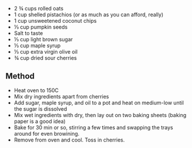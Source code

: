 - 2 ¾ cups rolled oats
- 1 cup shelled pistachios (or as much as you can afford, really)
- 1 cup unsweetened coconut chips
- ⅓ cup pumpkin seeds
- Salt to taste
- ⅓ cup light brown sugar
- ⅓ cup maple syrup
- ⅓ cup extra virgin olive oil
- ¾ cup dried sour cherries

## Method

- Heat oven to 150C
- Mix dry ingredients apart from cherries
- Add sugar, maple syrup, and oil to a pot and heat on medium-low until the sugar is dissolved
- Mix wet ingredients with dry, then lay out on two baking sheets (baking paper is a good idea)
- Bake for 30 min or so, stirring a few times and swapping the trays around for even browining.
- Remove from oven and cool. Toss in cherries.
